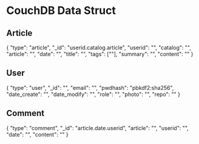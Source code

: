 # CouchDB Data Struct

## Article

{
    "type": "article",
    "_id": "userid.catalog.article",
    "userid": "",
    "catalog": "",
    "article": "",
    "date": "",
    "title": "",
    "tags": [""],
    "summary": "",
    "content": ""
}


##  User

{
    "type": "user",
    "_id": "",
    "email": "",
    "pwdhash": "pbkdf2:sha256",
    "date_create": "",
    "date_modify": "",
    "role": "",
    "photo": "",
    "repo": ""
}

## Comment

{
    "type": "comment",
    "_id": "article.date.userid",
    "article": "",
    "userid": "",
    "date": "",
    "content": ""
}


